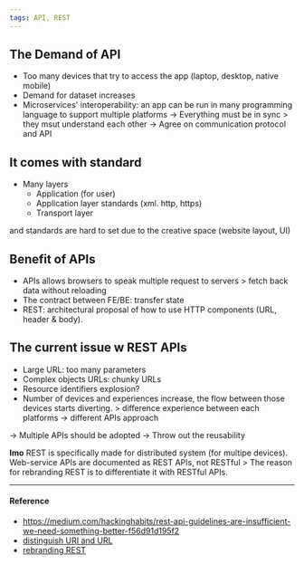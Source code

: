 ```yaml
---
tags: API, REST
---
```


## The Demand of API

- Too many devices that try to access the app (laptop, desktop, native mobile)
- Demand for dataset increases
- Microservices' interoperability: an app can be run in many programming language to support multiple platforms -> Everything must be in sync > they msut understand each other -> Agree on communication protocol and API

## It comes with standard

- Many layers
  - Application (for user)
  - Application layer standards (xml. http, https)
  - Transport layer

and standards are hard to set due to the creative space (website layout, UI)

## Benefit of APIs

- APIs allows browsers to speak multiple request to servers > fetch back data without reloading
- The contract between FE/BE: transfer state
- REST: architectural proposal of how to use HTTP components (URL, header & body).

## The current issue w REST APIs

- Large URL: too many parameters
- Complex objects URLs: chunky URLs
- Resource identifiers explosion?
- Number of devices and experiences increase, the flow between those devices starts diverting. > difference experience between each platforms -> different APIs approach

-> Multiple APIs should be adopted -> Throw out the reusability

**Imo** REST is specifically made for distributed system (for multipe devices). Web-service APIs are documented as REST APIs, not RESTful > The reason for rebranding REST is to differentiate it with RESTful APIs.

---

#### Reference

- https://medium.com/hackinghabits/rest-api-guidelines-are-insufficient-we-need-something-better-f56d91d195f2
- [distinguish URI and URL](https://danielmiessler.com/study/difference-between-uri-url/)
- [rebranding REST](https://kieranpotts.com/rebranding-rest/)
